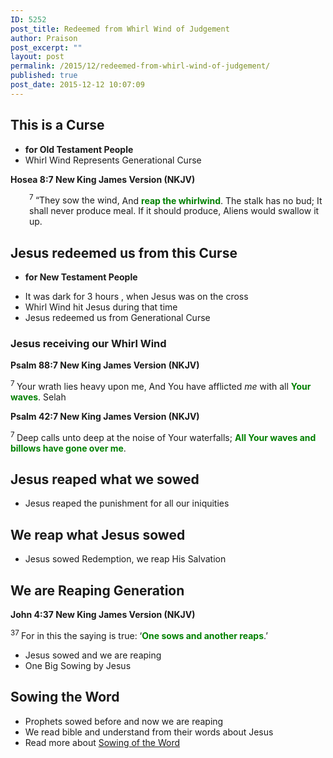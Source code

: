 ```yaml
---
ID: 5252
post_title: Redeemed from Whirl Wind of Judgement
author: Praison
post_excerpt: ""
layout: post
permalink: /2015/12/redeemed-from-whirl-wind-of-judgement/
published: true
post_date: 2015-12-12 10:07:09
---
```

<h2 class="passage-display"><strong>This is a Curse </strong></h2>
<ul>
	<li class="passage-display"><strong>for Old Testament People</strong></li>
	<li>Whirl Wind Represents Generational Curse</li>
</ul>
<p class="passage-display"><strong><span class="passage-display-bcv">Hosea 8:7
</span><span class="passage-display-version">New King James Version (NKJV)</span></strong></p>

<div class="poetry top-1">
<p class="line" style="padding-left: 30px;"><span id="en-NKJV-22202" class="text Hos-8-7"><sup class="versenum">7 </sup>“They sow the wind,</span>
<span class="text Hos-8-7">And <span style="color: #008000;"><strong>reap the whirlwind</strong></span>.</span>
<span class="text Hos-8-7">The stalk has no bud;</span>
<span class="text Hos-8-7">It shall never produce meal.</span>
<span class="text Hos-8-7">If it should produce,</span>
<span class="text Hos-8-7">Aliens would swallow it up.</span></p>

<h2 class="line"><strong>Jesus redeemed us from this Curse</strong></h2>
<ul>
	<li class="line"><strong>for New Testament People</strong></li>
</ul>
</div>
<ul>
	<li>It was dark for 3 hours , when Jesus was on the cross</li>
	<li>Whirl Wind hit Jesus during that time</li>
	<li>Jesus redeemed us from Generational Curse</li>
</ul>
<h3><strong>Jesus receiving our Whirl Wind</strong></h3>
<p class="passage-display"><strong><span class="passage-display-bcv">Psalm 88:7
</span><span class="passage-display-version">New King James Version (NKJV)</span></strong></p>

<div class="poetry">
<p class="line"><span id="en-NKJV-15316" class="text Ps-88-7"><sup class="versenum">7 </sup>Your wrath lies heavy upon me,</span>
<span class="text Ps-88-7">And You have afflicted <i>me</i> with all <span style="color: #008000;"><strong>Your waves</strong></span>. <span class="selah">Selah</span></span></p>
<p class="passage-display"><strong><span class="passage-display-bcv">Psalm 42:7
</span><span class="passage-display-version">New King James Version (NKJV)</span></strong></p>

<div class="poetry">
<p class="line"><span id="en-NKJV-14563" class="text Ps-42-7"><sup class="versenum">7 </sup>Deep calls unto deep at the noise of Your waterfalls;</span>
<span class="text Ps-42-7"><span style="color: #008000;"><strong>All Your waves and billows have gone over me</strong></span>.</span></p>

<h2 class="line"><strong>Jesus reaped what we sowed</strong></h2>
<ul>
	<li class="line">Jesus reaped the punishment for all our iniquities</li>
</ul>
</div>
</div>
<div class="poetry top-1">
<h2 class="line"><strong>We reap what Jesus sowed</strong></h2>
<ul>
	<li class="line">Jesus sowed Redemption, we reap His Salvation</li>
</ul>
<h2><strong>We are Reaping Generation</strong></h2>
<p class="passage-display"><strong><span class="passage-display-bcv">John 4:37
</span><span class="passage-display-version">New King James Version (NKJV)</span></strong></p>
<span id="en-NKJV-26194" class="text John-4-37"><sup class="versenum">37 </sup><span class="woj">For in this the saying is true: ‘<span style="color: #008000;"><strong>One sows and another reaps</strong></span>.’</span></span>
<ul>
	<li>Jesus sowed and we are reaping</li>
	<li>One Big Sowing by Jesus</li>
</ul>
<h2><strong>Sowing the Word</strong></h2>
<ul>
	<li>Prophets sowed before and now we are reaping</li>
	<li>We read bible and understand from their words about Jesus</li>
	<li>Read more about <a title="Reaping Good Things" href="http://biblerevelation.org/2015/12/09/reaping-good-things/">Sowing of the Word</a></li>
</ul>
</div>